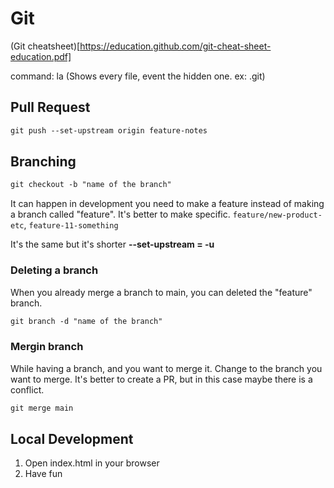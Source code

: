 # Git

(Git cheatsheet)[https://education.github.com/git-cheat-sheet-education.pdf]

command: la (Shows every file, event the hidden one. ex: .git)

## Pull Request

```css
git push --set-upstream origin feature-notes
```

## Branching

```css
git checkout -b "name of the branch"

```

It can happen in development you need to make a feature instead of making a branch called "feature".
It's better to make specific. `feature/new-product-etc`, `feature-11-something`

It's the same but it's shorter **--set-upstream = -u**

### Deleting a branch

When you already merge a branch to main, you can deleted the "feature" branch.

```css
git branch -d "name of the branch"

```

### Mergin branch

While having a branch, and you want to merge it. Change to the branch you want to merge.
It's better to create a PR, but in this case maybe there is a conflict.

```css
git merge main

```

## Local Development

1. Open index.html in your browser
2. Have fun

